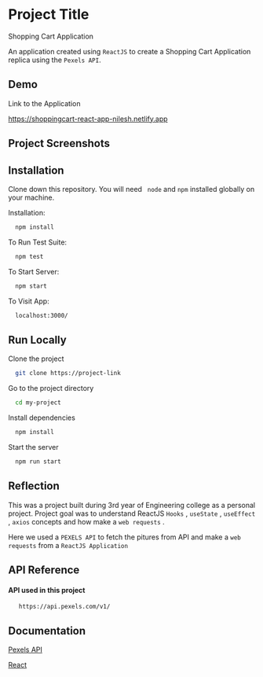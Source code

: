 
# Project Title

Shopping Cart Application

An application created using ```ReactJS```  to create a Shopping Cart Application replica using the ```Pexels API```.



## Demo

Link to the Application

https://shoppingcart-react-app-nilesh.netlify.app


## Project Screenshots


## Installation

Clone down this repository. You will need ``` node``` and ```npm``` installed globally on your machine.


Installation:
```bash
  npm install
```
To Run Test Suite:
```bash
  npm test
```
To Start Server:
```bash
  npm start
```
To Visit App:
```bash
  localhost:3000/
```
## Run Locally

Clone the project

```bash
  git clone https://project-link
```

Go to the project directory

```bash
  cd my-project
```

Install dependencies

```bash
  npm install
```

Start the server

```bash
  npm run start
```


## Reflection
This was a  project built during 3rd year of Engineering college as a personal project. Project goal was to understand ReactJS ```Hooks``` ,  ```useState``` ,  ```useEffect ```, ```axios``` concepts and how make a ```web requests``` .

Here we used a ```PEXELS API``` to fetch the pitures from API and make a ```web requests``` from a ```ReactJS Application```
## API Reference

#### API used in this project

```http
   https://api.pexels.com/v1/
```




## Documentation

[Pexels API](https://www.pexels.com/api/documentation/)

[React](https://beta.reactjs.org/)

